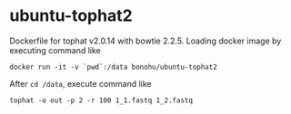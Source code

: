 # ubuntu-tophat2
Dockerfile for tophat v2.0.14 with bowtie 2.2.5.
Loading docker image by executing command like

```docker run -it -v `pwd`:/data bonohu/ubuntu-tophat2```


After ```cd /data```, execute command like

```tophat -o out -p 2 -r 100 1_1.fastq 1_2.fastq```



